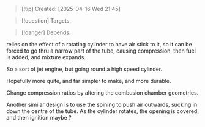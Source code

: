 
>[!tip] Created: [2025-04-16 Wed 21:45]

>[!question] Targets: 

>[!danger] Depends: 

relies on the effect of a rotating cylinder to have air stick to it, so it can be forced to go thru a narrow part of the tube, causing compression, then fuel is added, and mixture expands.

So a sort of jet engine, but going round a high speed cylinder.

Hopefully more quite, and far simpler to make, and more durable.

Change compression ratios by altering the combusion chamber geometries.

Another similar design is to use the spining to push air outwards, sucking in down the centre of the tube.  As the cylinder rotates, the opening is covered, and then ignition maybe ?  